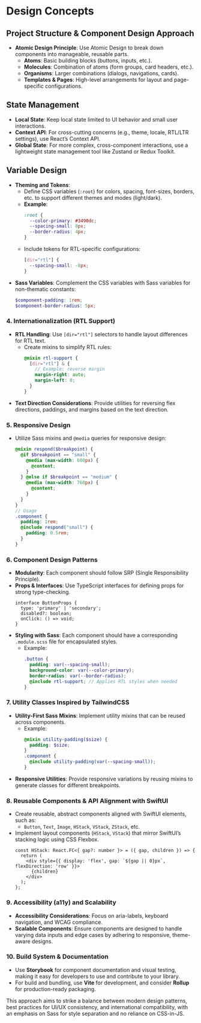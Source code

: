 # Design Concepts

## **Project Structure & Component Design Approach**
   - **Atomic Design Principle**: Use Atomic Design to break down components into manageable, reusable parts.
     - **Atoms**: Basic building blocks (buttons, inputs, etc.).
     - **Molecules**: Combination of atoms (form groups, card headers, etc.).
     - **Organisms**: Larger combinations (dialogs, navigations, cards).
     - **Templates & Pages**: High-level arrangements for layout and page-specific configurations.

## **State Management**
   - **Local State**: Keep local state limited to UI behavior and small user interactions.
   - **Context API**: For cross-cutting concerns (e.g., theme, locale, RTL/LTR settings), use React’s Context API.
   - **Global State**: For more complex, cross-component interactions, use a lightweight state management tool like Zustand or Redux Toolkit.

## **Variable Design**
   - **Theming and Tokens**:
     - Define CSS variables (`:root`) for colors, spacing, font-sizes, borders, etc. to support different themes and modes (light/dark).
     - **Example**:
       ```scss
       :root {
         --color-primary: #3490dc;
         --spacing-small: 8px;
         --border-radius: 4px;
       }
       ```
     - Include tokens for RTL-specific configurations:
       ```scss
       [dir="rtl"] {
         --spacing-small: -8px;
       }
       ```
   - **Sass Variables**: Complement the CSS variables with Sass variables for non-thematic constants:
     ```scss
     $component-padding: 1rem;
     $component-border-radius: 5px;
     ```

### 4. **Internationalization (RTL Support)**
   - **RTL Handling**: Use `[dir="rtl"]` selectors to handle layout differences for RTL text.
     - Create mixins to simplify RTL rules:
       ```scss
       @mixin rtl-support {
         [dir="rtl"] & {
           // Example: reverse margin
           margin-right: auto;
           margin-left: 0;
         }
       }
       ```
   - **Text Direction Considerations**: Provide utilities for reversing flex directions, paddings, and margins based on the text direction.

### 5. **Responsive Design**
   - Utilize Sass mixins and `@media` queries for responsive design:
     ```scss
     @mixin respond($breakpoint) {
       @if $breakpoint == "small" {
         @media (max-width: 600px) {
           @content;
         }
       } @else if $breakpoint == "medium" {
         @media (max-width: 768px) {
           @content;
         }
       }
     }
     // Usage
     .component {
       padding: 1rem;
       @include respond("small") {
         padding: 0.5rem;
       }
     }
     ```

### 6. **Component Design Patterns**
   - **Modularity**: Each component should follow SRP (Single Responsibility Principle).
   - **Props & Interfaces**: Use TypeScript interfaces for defining props for strong type-checking.
     ```tsx
     interface ButtonProps {
       type: 'primary' | 'secondary';
       disabled?: boolean;
       onClick: () => void;
     }
     ```
   - **Styling with Sass**: Each component should have a corresponding `.module.scss` file for encapsulated styles.
     - Example:
       ```scss
       .button {
         padding: var(--spacing-small);
         background-color: var(--color-primary);
         border-radius: var(--border-radius);
         @include rtl-support; // Applies RTL styles when needed
       }
       ```

### 7. **Utility Classes Inspired by TailwindCSS**
   - **Utility-First Sass Mixins**: Implement utility mixins that can be reused across components.
     - Example:
       ```scss
       @mixin utility-padding($size) {
         padding: $size;
       }
       .component {
         @include utility-padding(var(--spacing-small));
       }
       ```
   - **Responsive Utilities**: Provide responsive variations by reusing mixins to generate classes for different breakpoints.

### 8. **Reusable Components & API Alignment with SwiftUI**
   - Create reusable, abstract components aligned with SwiftUI elements, such as:
     - `Button`, `Text`, `Image`, `HStack`, `VStack`, `ZStack`, etc.
   - Implement layout components (`HStack`, `VStack`) that mirror SwiftUI’s stacking logic using CSS Flexbox.
     ```tsx
     const HStack: React.FC<{ gap?: number }> = ({ gap, children }) => {
       return (
         <div style={{ display: 'flex', gap: `${gap || 0}px`, flexDirection: 'row' }}>
           {children}
         </div>
       );
     };
     ```

### 9. **Accessibility (a11y) and Scalability**
   - **Accessibility Considerations**: Focus on aria-labels, keyboard navigation, and WCAG compliance.
   - **Scalable Components**: Ensure components are designed to handle varying data inputs and edge cases by adhering to responsive, theme-aware designs.

### 10. **Build System & Documentation**
   - Use **Storybook** for component documentation and visual testing, making it easy for developers to use and contribute to your library.
   - For build and bundling, use **Vite** for development, and consider **Rollup** for production-ready packaging.

This approach aims to strike a balance between modern design patterns, best practices for UI/UX consistency, and international compatibility, with an emphasis on Sass for style separation and no reliance on CSS-in-JS.
